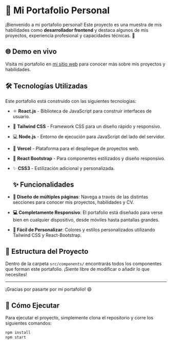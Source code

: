 # 🎨 Mi Portafolio Personal

¡Bienvenido a mi portafolio personal! Este proyecto es una muestra de mis habilidades como **desarrollador frontend** y destaca algunos de mis proyectos, experiencia profesional y capacidades técnicas. 🌟

## 🌐 Demo en vivo

Visita mi portafolio en [mi sitio web](https://tu-sitio-vercel.com) para conocer más sobre mis proyectos y habilidades.

## 🛠️ Tecnologías Utilizadas

Este portafolio está construido con las siguientes tecnologías:

- ⚛️ **React.js** - Biblioteca de JavaScript para construir interfaces de usuario.
- 🎨 **Tailwind CSS** - Framework CSS para un diseño rápido y responsivo.
- 💻 **Node.js** - Entorno de ejecución para JavaScript del lado del servidor.
- 🚀 **Vercel** - Plataforma para el despliegue de proyectos web.
- 📂 **React Bootstrap** - Para componentes estilizados y diseño responsivo.
- ✨ **CSS3** - Estilización adicional y personalizada.

  ## ✨ Funcionalidades

- **📄 Diseño de múltiples páginas**: Navega a través de las distintas secciones para conocer mis proyectos, habilidades y CV.
- **💻 Completamente Responsivo**: El portafolio está diseñado para verse bien en cualquier dispositivo, desde móviles hasta pantallas grandes.
- **🎨 Fácil de Personalizar**: Colores y estilos personalizados utilizando Tailwind CSS y React-Bootstrap.

## 📂 Estructura del Proyecto

Dentro de la carpeta `src/components/` encontrarás todos los componentes que forman este portafolio. ¡Siente libre de modificar o añadir lo que necesites!

---

¡Gracias por pasarte por mi portafolio! 😄

## 🚀 Cómo Ejecutar

Para ejecutar el proyecto, simplemente clona el repositorio y corre los siguientes comandos:

```bash
npm install
npm start

